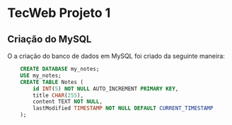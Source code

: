 # TecWeb Projeto 1

## Criação do MySQL

O a criação do banco de dados em MySQL foi criado da seguinte maneira:

``` sql
    CREATE DATABASE my_notes;
    USE my_notes;
    CREATE TABLE Notes (
        id INT(5) NOT NULL AUTO_INCREMENT PRIMARY KEY,
        title CHAR(255),
        content TEXT NOT NULL,
        lastModified TIMESTAMP NOT NULL DEFAULT CURRENT_TIMESTAMP
    );
```
